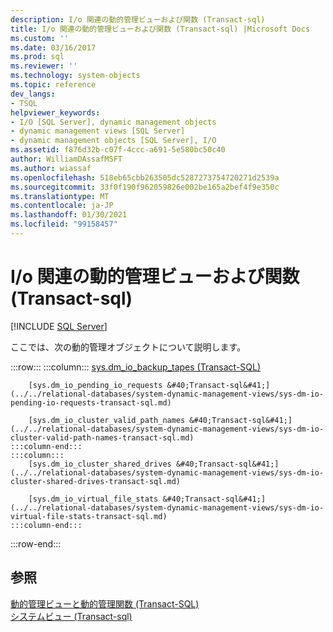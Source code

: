 ```yaml
---
description: I/o 関連の動的管理ビューおよび関数 (Transact-sql)
title: I/o 関連の動的管理ビューおよび関数 (Transact-sql) |Microsoft Docs
ms.custom: ''
ms.date: 03/16/2017
ms.prod: sql
ms.reviewer: ''
ms.technology: system-objects
ms.topic: reference
dev_langs:
- TSQL
helpviewer_keywords:
- I/O [SQL Server], dynamic management objects
- dynamic management views [SQL Server]
- dynamic management objects [SQL Server], I/O
ms.assetid: f876d32b-c07f-4ccc-a691-5e580bc50c40
author: WilliamDAssafMSFT
ms.author: wiassaf
ms.openlocfilehash: 518eb65cbb263505dc5287273754720271d2539a
ms.sourcegitcommit: 33f0f190f962059826e002be165a2bef4f9e350c
ms.translationtype: MT
ms.contentlocale: ja-JP
ms.lasthandoff: 01/30/2021
ms.locfileid: "99158457"
---
```

# <a name="io-related-dynamic-management-views-and-functions-transact-sql"></a>I/o 関連の動的管理ビューおよび関数 (Transact-sql)
[!INCLUDE [SQL Server](../../includes/applies-to-version/sqlserver.md)]

  ここでは、次の動的管理オブジェクトについて説明します。  

:::row:::
    :::column:::
        [sys.dm_io_backup_tapes &#40;Transact-SQL&#41;](../../relational-databases/system-dynamic-management-views/sys-dm-io-backup-tapes-transact-sql.md)

        [sys.dm_io_pending_io_requests &#40;Transact-sql&#41;](../../relational-databases/system-dynamic-management-views/sys-dm-io-pending-io-requests-transact-sql.md)

        [sys.dm_io_cluster_valid_path_names &#40;Transact-sql&#41;](../../relational-databases/system-dynamic-management-views/sys-dm-io-cluster-valid-path-names-transact-sql.md)
    :::column-end:::
    :::column:::
        [sys.dm_io_cluster_shared_drives &#40;Transact-sql&#41;](../../relational-databases/system-dynamic-management-views/sys-dm-io-cluster-shared-drives-transact-sql.md)

        [sys.dm_io_virtual_file_stats &#40;Transact-sql&#41;](../../relational-databases/system-dynamic-management-views/sys-dm-io-virtual-file-stats-transact-sql.md)
    :::column-end:::
:::row-end:::
  
## <a name="see-also"></a>参照  
 [動的管理ビューと動的管理関数 &#40;Transact-SQL&#41;](~/relational-databases/system-dynamic-management-views/system-dynamic-management-views.md)   
 [システムビュー &#40;Transact-sql&#41;](../../t-sql/language-reference.md)  
  
